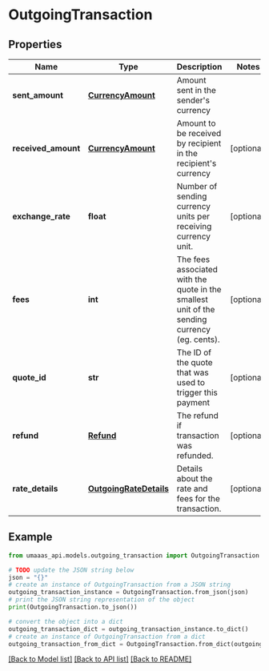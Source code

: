 # OutgoingTransaction


## Properties

Name | Type | Description | Notes
------------ | ------------- | ------------- | -------------
**sent_amount** | [**CurrencyAmount**](CurrencyAmount.md) | Amount sent in the sender&#39;s currency | 
**received_amount** | [**CurrencyAmount**](CurrencyAmount.md) | Amount to be received by recipient in the recipient&#39;s currency | [optional] 
**exchange_rate** | **float** | Number of sending currency units per receiving currency unit. | [optional] 
**fees** | **int** | The fees associated with the quote in the smallest unit of the sending currency (eg. cents). | [optional] 
**quote_id** | **str** | The ID of the quote that was used to trigger this payment | [optional] 
**refund** | [**Refund**](Refund.md) | The refund if transaction was refunded. | [optional] 
**rate_details** | [**OutgoingRateDetails**](OutgoingRateDetails.md) | Details about the rate and fees for the transaction. | [optional] 

## Example

```python
from umaaas_api.models.outgoing_transaction import OutgoingTransaction

# TODO update the JSON string below
json = "{}"
# create an instance of OutgoingTransaction from a JSON string
outgoing_transaction_instance = OutgoingTransaction.from_json(json)
# print the JSON string representation of the object
print(OutgoingTransaction.to_json())

# convert the object into a dict
outgoing_transaction_dict = outgoing_transaction_instance.to_dict()
# create an instance of OutgoingTransaction from a dict
outgoing_transaction_from_dict = OutgoingTransaction.from_dict(outgoing_transaction_dict)
```
[[Back to Model list]](../README.md#documentation-for-models) [[Back to API list]](../README.md#documentation-for-api-endpoints) [[Back to README]](../README.md)


